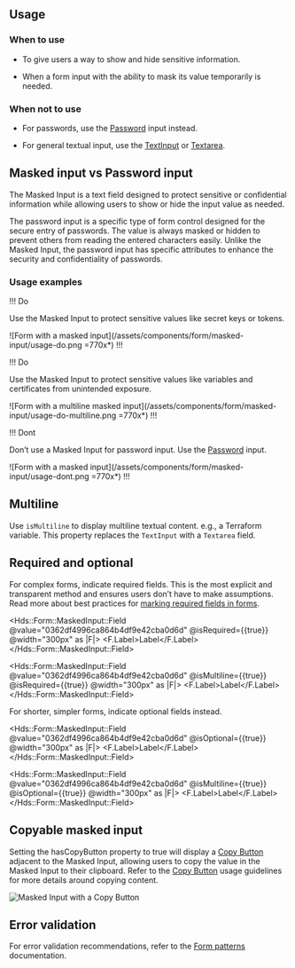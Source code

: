 ## Usage

### When to use

- To give users a way to show and hide sensitive information.

- When a form input with the ability to mask its value temporarily is needed.

### When not to use

- For passwords, use the [Password](/components/form/text-input#password) input instead.

- For general textual input, use the [TextInput](/components/form/text-input) or [Textarea](/components/form/textarea).


## Masked input vs Password input

The Masked Input is a text field designed to protect sensitive or confidential information while allowing users to show or hide the input value as needed.

The password input is a specific type of form control designed for the secure entry of passwords. The value is always masked or hidden to prevent others from reading the entered characters easily. Unlike the Masked Input, the password input has specific attributes to enhance the security and confidentiality of passwords.

### Usage examples

!!! Do

Use the Masked Input to protect sensitive values like secret keys or tokens.

![Form with a masked input](/assets/components/form/masked-input/usage-do.png =770x*)
!!!

!!! Do

Use the Masked Input to protect sensitive values like variables and certificates from unintended exposure.

![Form with a multiline masked input](/assets/components/form/masked-input/usage-do-multiline.png =770x*)
!!!

!!! Dont

Don’t use a Masked Input for password input. Use the [Password](/components/form/text-input#password) input.

![Form with a masked input](/assets/components/form/masked-input/usage-dont.png =770x*)
!!!

## Multiline

Use `isMultiline` to display multiline textual content. e.g., a Terraform variable. This property replaces the `TextInput` with a `Textarea` field.

## Required and optional

For complex forms, indicate required fields. This is the most explicit and transparent method and ensures users don’t have to make assumptions. Read more about best practices for [marking required fields in forms](https://www.nngroup.com/articles/required-fields/).

<Hds::Form::MaskedInput::Field @value="0362df4996ca864b4df9e42cba0d6d" @isRequired={{true}} @width="300px" as |F|>
  <F.Label>Label</F.Label>
</Hds::Form::MaskedInput::Field>

<Hds::Form::MaskedInput::Field @value="0362df4996ca864b4df9e42cba0d6d" @isMultiline={{true}} @isRequired={{true}} @width="300px" as |F|>
  <F.Label>Label</F.Label>
</Hds::Form::MaskedInput::Field>

For shorter, simpler forms, indicate optional fields instead.

<Hds::Form::MaskedInput::Field @value="0362df4996ca864b4df9e42cba0d6d" @isOptional={{true}} @width="300px" as |F|>
  <F.Label>Label</F.Label>
</Hds::Form::MaskedInput::Field>

<Hds::Form::MaskedInput::Field @value="0362df4996ca864b4df9e42cba0d6d" @isMultiline={{true}} @isOptional={{true}} @width="300px" as |F|>
  <F.Label>Label</F.Label>
</Hds::Form::MaskedInput::Field>

## Copyable masked input 

Setting the hasCopyButton property to true will display a [Copy Button](components/copy/copy-button) adjacent to the Masked Input, allowing users to copy the value in the Masked Input to their clipboard. Refer to the [Copy Button](components/copy/copy-button) usage guidelines for more details around copying content. 

![Masked Input with a Copy Button](/assets/components/form/masked-input/masked-input-has-copy-button.png)

## Error validation

For error validation recommendations, refer to the [Form patterns](/patterns/form-patterns) documentation.
